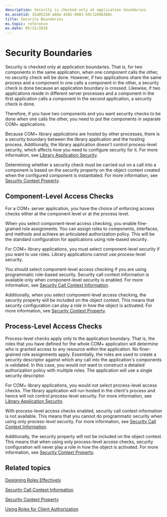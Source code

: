 ```yaml
---
description: Security is checked only at application boundaries.
ms.assetid: 32a05150-a68a-4302-9983-b9c1269b368c
title: Security Boundaries
ms.topic: reference
ms.date: 05/31/2018
---
```


# Security Boundaries

Security is checked only at application boundaries. That is, for two components in the same application, when one component calls the other, no security check will be done. However, if two applications share the same process and a component in one calls a component in the other, a security check is done because an application boundary is crossed. Likewise, if two applications reside in different server processes and a component in the first application calls a component in the second application, a security check is done.

Therefore, if you have two components and you want security checks to be done when one calls the other, you need to put the components in separate COM+ applications.

Because COM+ library applications are hosted by other processes, there is a security boundary between the library application and the hosting process. Additionally, the library application doesn't control process-level security, which affects how you need to configure security for it. For more information, see [Library Application Security](library-application-security.md).

Determining whether a security check must be carried out on a call into a component is based on the security property on the object context created when the configured component is instantiated. For more information, see [Security Context Property](security-context-property.md).

## Component-Level Access Checks

For a COM+ server application, you have the choice of enforcing access checks either at the component level or at the process level.

When you select component-level access checking, you enable fine-grained role assignments. You can assign roles to components, interfaces, and methods and achieve an articulated authorization policy. This will be the standard configuration for applications using role-based security.

For COM+ library applications, you must select component-level security if you want to use roles. Library applications cannot use process-level security.

You should select component-level access checking if you are using programmatic role-based security. Security call context information is available only when component-level security is enabled. For more information, see [Security Call Context Information](security-call-context-information.md).

Additionally, when you select component-level access checking, the security property will be included on the object context. This means that security configuration can play a role in how the object is activated. For more information, see [Security Context Property](security-context-property.md).

## Process-Level Access Checks

Process-level checks apply only to the application boundary. That is, the roles that you have defined for the whole COM+ application will determine who is granted access to any resource within the application. No finer-grained role assignments apply. Essentially, the roles are used to create a security descriptor against which any call into the application's components is validated. In this case, you would not want to construct a detailed authorization policy with multiple roles. The application will use a single security descriptor.

For COM+ library applications, you would not select process-level access checks. The library application will run hosted in the client's process and hence will not control process-level security. For more information, see [Library Application Security](library-application-security.md).

With process-level access checks enabled, security call context information is not available. This means that you cannot do programmatic security when using only process-level security. For more information, see [Security Call Context Information](security-call-context-information.md).

Additionally, the security property will not be included on the object context. This means that when using only process-level access checks, security configuration will never play a role in how the object is activated. For more information, see [Security Context Property](security-context-property.md).

## Related topics

<dl> <dt>

[Designing Roles Effectively](designing-roles-effectively.md)
</dt> <dt>

[Security Call Context Information](security-call-context-information.md)
</dt> <dt>

[Security Context Property](security-context-property.md)
</dt> <dt>

[Using Roles for Client Authorization](using-roles-for-client-authorization.md)
</dt> </dl>

 

 



